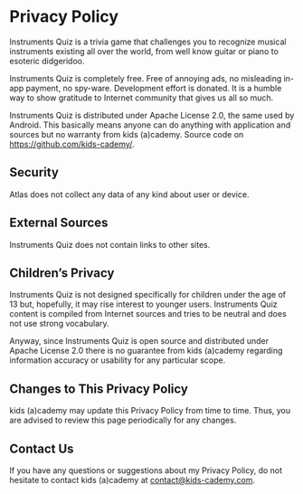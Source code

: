 # Privacy Policy
Instruments Quiz is a trivia game that challenges you to recognize musical instruments existing all over the world, from well know guitar or piano to esoteric didgeridoo.

Instruments Quiz is completely free. Free of annoying ads, no misleading in-app payment, no spy-ware. Development effort is donated. It is a humble way to show gratitude to Internet community that gives us all so much.

Instruments Quiz is distributed under Apache License 2.0, the same used by Android. This basically means anyone can do anything with application and sources but no warranty from kids (a)cademy. Source code on https://github.com/kids-cademy/.

## Security
Atlas does not collect any data of any kind about user or device.

## External Sources
Instruments Quiz does not contain links to other sites. 

## Children’s Privacy
Instruments Quiz is not designed specifically for children under the age of 13 but, hopefully, it may rise interest to younger users. Instruments Quiz content is compiled from Internet sources and tries to be neutral and does not use strong vocabulary.

Anyway, since Instruments Quiz is open source and distributed under Apache License 2.0 there is no guarantee from kids (a)cademy regarding information accuracy or usability for any particular scope.   

## Changes to This Privacy Policy
kids (a)cademy may update this Privacy Policy from time to time. Thus, you are advised to review this page periodically for any changes.

## Contact Us
If you have any questions or suggestions about my Privacy Policy, do not hesitate to contact kids (a)cademy at contact@kids-cademy.com.
